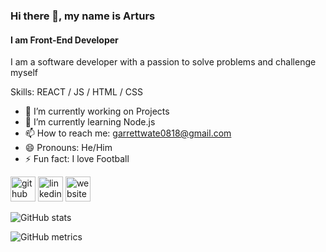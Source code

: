 ### Hi there 👋, my name is Arturs
#### I am Front-End Developer
I am a software developer with a passion to solve problems and challenge myself

Skills:  REACT / JS / HTML / CSS

- 🔭 I’m currently working on Projects 
- 🌱 I’m currently learning Node.js 
- 📫 How to reach me: garrettwate0818@gmail.com 
- 😄 Pronouns: He/Him 
- ⚡ Fun fact: I love Football 


[<img src='https://cdn.jsdelivr.net/npm/simple-icons@3.0.1/icons/github.svg' alt='github' height='40'>](https://github.com/GarrettWat)  [<img src='https://cdn.jsdelivr.net/npm/simple-icons@3.0.1/icons/linkedin.svg' alt='linkedin' height='40'>](https://www.linkedin.com/in/https://www.linkedin.com/in/garrett-waters-7953a2220//)  [<img src='https://cdn.jsdelivr.net/npm/simple-icons@3.0.1/icons/icloud.svg' alt='website' height='40'>](https://garrettwat.netlify.app/)  


![GitHub stats](https://github-readme-stats.vercel.app/api?username=GarrettWat&show_icons=true)  

![GitHub metrics](https://metrics.lecoq.io/GarrettWat)  


